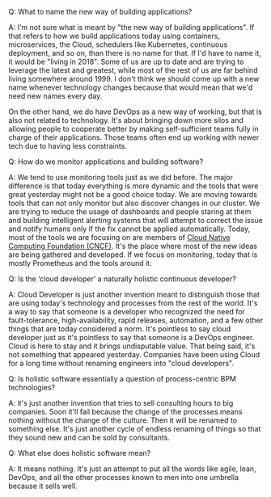 Q: What to name the new way of building applications?

A: I'm not sure what is meant by "the new way of building applications". If that refers to how we build applications today using containers, microservices, the Cloud, schedulers like Kubernetes, continuous deployment, and so on, than there is no name for that. If I'd have to name it, it would be "living in 2018". Some of us are up to date and are trying to leverage the latest and greatest, while most of the rest of us are far behind living somewhere around 1999. I don't think we should come up with a new name whenever technology changes because that would mean that we'd need new names every day.

On the other hand, we do have DevOps as a new way of working, but that is also not related to technology. It's about bringing down more silos and allowing people to cooperate better by making self-sufficient teams fully in charge of their applications. Those teams often end up working with newer tech due to having less constraints.

Q: How do we monitor applications and building software?

A: We tend to use monitoring tools just as we did before. The major difference is that today everything is more dynamic and the tools that were great yesterday might not be a good choice today. We are moving towards tools that can not only monitor but also discover changes in our cluster. We are trying to reduce the usage of dashboards and people staring at them and building intelligent alerting systems that will attempt to correct the issue and notify humans only if the fix cannot be applied automatically. Today, most of the tools we are focusing on are members of [Cloud Native Computing Foundation (CNCF)](https://www.cncf.io/projects/). It's the place where most of the new ideas are being gathered and developed. If we focus on monitoring, today that is mostly Prometheus and the tools around it.

Q: Is the ‘cloud developer’ a naturally holistic continuous developer?

A: Cloud Developer is just another invention meant to distinguish those that are using today's technology and processes from the rest of the world. It's a way to say that someone is a developer who recognized the need for fault-tolerance, high-availability, rapid releases, automation, and a few other things that are today considered a norm. It's pointless to say cloud developer just as it's pointless to say that someone is a DevOps engineer. Cloud is here to stay and it brings undisputable value. That being said, it's not something that appeared yesterday. Companies have been using Cloud for a long time without renaming engineers into "cloud developers".

Q: Is holistic software essentially a question of process-centric BPM technologies?

A: it's just another invention that tries to sell consulting hours to big companies. Soon it'll fail because the change of the processes means nothing without the change of the culture. Then it will be renamed to something else. It's just another cycle of endless renaming of things so that they sound new and can be sold by consultants.

Q: What else does holistic software mean?

A: It means nothing. It's just an attempt to put all the words like agile, lean, DevOps, and all the other processes known to men into one umbrella because it sells well.